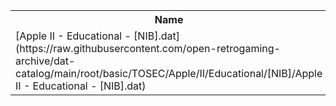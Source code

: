 <table>
<tr><th>Name</th><th>Size</th></tr>
<tr><td>
[Apple II - Educational - [NIB].dat](https://raw.githubusercontent.com/open-retrogaming-archive/dat-catalog/main/root/basic/TOSEC/Apple/II/Educational/[NIB]/Apple II - Educational - [NIB].dat)
</td><td>24675</td></tr>
</table>
